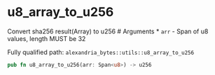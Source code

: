 # u8_array_to_u256

Convert sha256 result(Array) to u256 # Arguments * `arr` - Span of u8 values, length MUST be 32

Fully qualified path: `alexandria_bytes::utils::u8_array_to_u256`

```rust
pub fn u8_array_to_u256(arr: Span<u8>) -> u256
```

